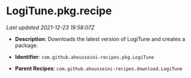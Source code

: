 # LogiTune.pkg.recipe

_Last updated 2021-12-23 19:58:07Z_

- **Description**: Downloads the latest version of LogiTune and creates a package.

- **Identifier**: `com.github.ahousseini-recipes.pkg.LogiTune`

- **Parent Recipes**: `com.github.ahousseini-recipes.download.LogiTune`